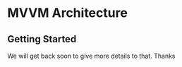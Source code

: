 # MVVM Architecture 

## Getting Started

We will get back soon to give more details to that. Thanks